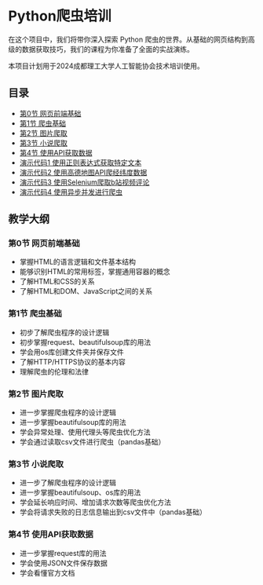 # Python爬虫培训

在这个项目中，我们将带你深入探索 Python 爬虫的世界。从基础的网页结构到高级的数据获取技巧，我们的课程为你准备了全面的实战演练。

本项目计划用于2024成都理工大学人工智能协会技术培训使用。

## 目录
- [第0节 网页前端基础](./第0节%20网页前端基础/)
- [第1节 爬虫基础](./第1节%20爬虫基础/)
- [第2节 图片爬取](./第2节%20图片爬取/)
- [第3节 小说爬取](./第3节%20小说爬取/)
- [第4节 使用API获取数据](./第4节%20使用API获取数据/)
- [演示代码1 使用正则表达式获取特定文本](./演示代码1%20使用正则表达式获取特定文本/)
- [演示代码2 使用高德地图API爬经纬度数据](./演示代码2%20使用高德地图API爬经纬度数据/)
- [演示代码3 使用Selenium爬取b站视频评论](./演示代码3%20使用Selenium爬取b站视频评论/)
- [演示代码4 使用异步并发进行爬虫](./演示代码4%20使用异步并发进行爬虫/)

## 教学大纲
### 第0节 网页前端基础
- 掌握HTML的语言逻辑和文件基本结构
- 能够识别HTML的常用标签，掌握通用容器的概念
- 了解HTML和CSS的关系
- 了解HTML和DOM、JavaScript之间的关系
### 第1节 爬虫基础
- 初步了解爬虫程序的设计逻辑
- 初步掌握request、beautifulsoup库的用法
- 学会用os库创建文件夹并保存文件
- 了解HTTP/HTTPS协议的基本内容
- 理解爬虫的伦理和法律
### 第2节 图片爬取
- 进一步掌握爬虫程序的设计逻辑
- 进一步掌握beautifulsoup库的用法
- 学会异常处理、使用代理头等爬虫优化方法
- 学会通过读取csv文件进行爬虫（pandas基础）
### 第3节 小说爬取
- 进一步了解爬虫程序的设计逻辑
- 进一步掌握beautifulsoup、os库的用法
- 学会延长响应时间、增加请求次数等爬虫优化方法
- 学会将请求失败的日志信息输出到csv文件中（pandas基础）
### 第4节 使用API获取数据
- 进一步掌握request库的用法
- 学会使用JSON文件保存数据
- 学会看懂官方文档
